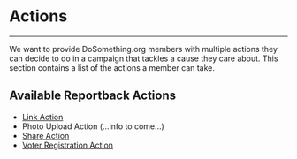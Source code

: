 # Actions
***

We want to provide DoSomething.org members with multiple actions they can decide to do in a campaign that tackles a cause they care about. This section contains a list of the actions a member can take.


## Available Reportback Actions
- [Link Action](link-action.md)
- Photo Upload Action (...info to come...)
- [Share Action](share-action.md)
- [Voter Registration Action](voter-registration-action.md)
